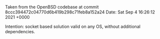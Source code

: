 Taken from the OpenBSD codebase at
commit 8ccc394472c04770d6b419b298c71feb8a152a24
Date:   Sat Sep 4 16:26:12 2021 +0000


Intention: socket based solution valid on any OS, without additional dependencies.